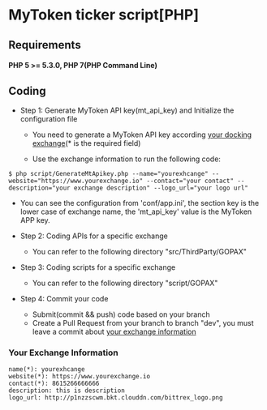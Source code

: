 # MyToken ticker script[PHP]

## Requirements

#### PHP 5 >= 5.3.0, PHP 7(PHP Command Line)

## Coding

- Step 1: Generate MyToken API key(mt_api_key) and Initialize the configuration file
  - You need to generate a MyToken API key according [your docking exchange](#exchange-information)(* is the required field)

  - Use the exchange information to run the following code:

```
$ php script/GenerateMtApikey.php --name="yourexhcange" --website="https://www.yourexchange.io" --contact="your contact" --description="your exchange description" --logo_url="your logo url"
```
  - You can see the configuration from 'conf/app.ini', the section key is the lower case of exchange name, the 'mt_api_key' value is the MyToken APP key.

- Step 2: Coding APIs for a specific exchange
  - You can refer to the following directory "src/ThirdParty/GOPAX"

- Step 3: Coding scripts for a specific exchange
  - You can refer to the following directory "script/GOPAX"

- Step 4: Commit your code
  - Submit(commit && push) code based on your branch
  - Create a Pull Request from your branch to branch "dev", you must leave a commit about [your exchange information](#exchange-information)
  
<a name="exchange-information"></a><a name="2.1"></a>  
### Your Exchange Information
```
name(*): yourexhcange
website(*): https://www.yourexchange.io
contact(*): 8615266666666
description: this is description
logo_url: http://p1nzzscwm.bkt.clouddn.com/bittrex_logo.png
```  